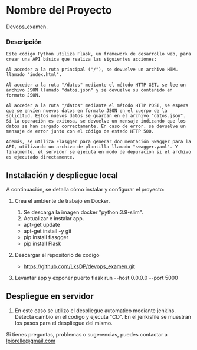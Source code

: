 # Nombre del Proyecto

Devops_examen.

### Descripción

    Este código Python utiliza Flask, un framework de desarrollo web, para crear una API básica que realiza las siguientes acciones:

    Al acceder a la ruta principal ("/"), se devuelve un archivo HTML llamado "index.html".

    Al acceder a la ruta "/datos" mediante el método HTTP GET, se lee un archivo JSON llamado "datos.json" y se devuelve su contenido en formato JSON.

    Al acceder a la ruta "/datos" mediante el método HTTP POST, se espera que se envíen nuevos datos en formato JSON en el cuerpo de la solicitud. Estos nuevos datos se guardan en el archivo "datos.json". Si la operación es exitosa, se devuelve un mensaje indicando que los datos se han cargado correctamente. En caso de error, se devuelve un mensaje de error junto con el código de estado HTTP 500.

    Además, se utiliza Flasgger para generar documentación Swagger para la API, utilizando un archivo de plantilla llamado "swagger.yaml". Y finalmente, el servidor se ejecuta en modo de depuración si el archivo es ejecutado directamente.

## Instalación y despliegue local


A continuación, se detalla cómo instalar y configurar el proyecto:

1. Crea el ambiente de trabajo en Docker.
    1.  Se descarga la imagen docker "python:3.9-slim".
    2. Actualizar e instalar app.
    - apt-get update 
    - apt-get install -y git
    - pip install flasgger
    - pip install Flask

2. Descargar el repositorio de codigo
    - https://github.com/LksDP/devops_examen.git

3. Levantar app y exponer puerto 
    flask run --host 0.0.0.0 --port 5000

## Despliegue en servidor

1. En este caso se utilizo el despliegue automatico mediante jenkins. Detecta cambio en el codigo y ejecuta "CD".
 En el jenkisfile se muestran los pasos para el despliegue del mismo.
 

Si tienes preguntas, problemas o sugerencias, puedes contactar a [lpiorelle@gmail.com](mailto:lpiorelle@gmail.com)
